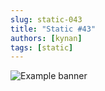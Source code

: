 ```yaml
---
slug: static-043
title: "Static #43"
authors: [kynan]
tags: [static]
---
```


![Example banner](/img/stories/static/043.png)
